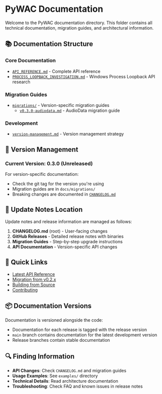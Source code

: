 # PyWAC Documentation

Welcome to the PyWAC documentation directory. This folder contains all technical documentation, migration guides, and architectural information.

## 📚 Documentation Structure

### Core Documentation
- [`API_REFERENCE.md`](./API_REFERENCE.md) - Complete API reference
- [`PROCESS_LOOPBACK_INVESTIGATION.md`](./PROCESS_LOOPBACK_INVESTIGATION.md) - Windows Process Loopback API research

### Migration Guides
- [`migrations/`](./migrations/) - Version-specific migration guides
  - [`v0.3.0-audiodata.md`](./migrations/v0.3.0-audiodata.md) - AudioData migration guide

### Development
- [`version-management.md`](./version-management.md) - Version management strategy

## 🔄 Version Management

### Current Version: 0.3.0 (Unreleased)

For version-specific documentation:
- Check the git tag for the version you're using
- Migration guides are in `docs/migrations/`
- Breaking changes are documented in [`CHANGELOG.md`](../CHANGELOG.md)

## 📝 Update Notes Location

Update notes and release information are managed as follows:

1. **CHANGELOG.md** (root) - User-facing changes
2. **GitHub Releases** - Detailed release notes with binaries
3. **Migration Guides** - Step-by-step upgrade instructions
4. **API Documentation** - Version-specific API changes

## 🚀 Quick Links

- [Latest API Reference](./API_REFERENCE.md)
- [Migration from v0.2.x](./migrations/v0.3.0-audiodata.md)
- [Building from Source](./BUILD_GUIDE.md)
- [Contributing](./CONTRIBUTING.md)

## 📦 Documentation Versions

Documentation is versioned alongside the code:
- Documentation for each release is tagged with the release version
- `main` branch contains documentation for the latest development version
- Release branches contain stable documentation

## 🔍 Finding Information

- **API Changes**: Check `CHANGELOG.md` and migration guides
- **Usage Examples**: See `examples/` directory
- **Technical Details**: Read architecture documentation
- **Troubleshooting**: Check FAQ and known issues in release notes